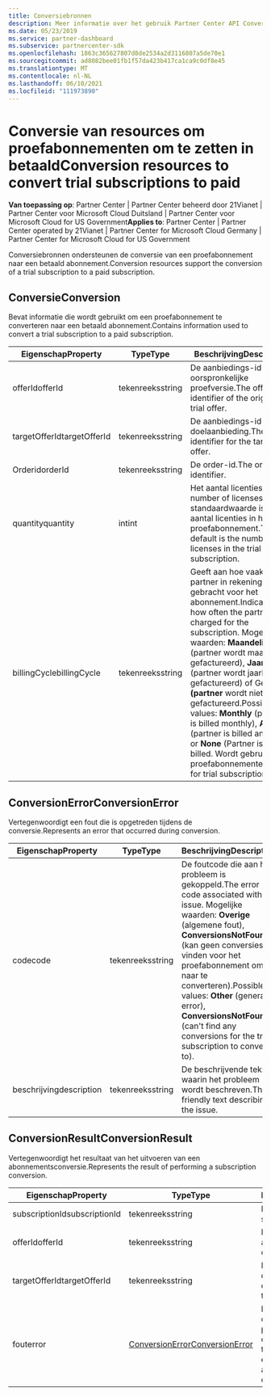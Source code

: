 ```yaml
---
title: Conversiebronnen
description: Meer informatie over het gebruik Partner Center API Conversion-resources om u te helpen een proefabonnement te converteren naar een betaald abonnement.
ms.date: 05/23/2019
ms.service: partner-dashboard
ms.subservice: partnercenter-sdk
ms.openlocfilehash: 1863c365627807d8de2534a2d3116807a5de70e1
ms.sourcegitcommit: ad8082bee01fb1f57da423b417ca1ca9c0df8e45
ms.translationtype: MT
ms.contentlocale: nl-NL
ms.lasthandoff: 06/10/2021
ms.locfileid: "111973890"
---
```

# <a name="conversion-resources-to-convert-trial-subscriptions-to-paid"></a><span data-ttu-id="ea0d1-103">Conversie van resources om proefabonnementen om te zetten in betaald</span><span class="sxs-lookup"><span data-stu-id="ea0d1-103">Conversion resources to convert trial subscriptions to paid</span></span>

<span data-ttu-id="ea0d1-104">**Van toepassing op**: Partner Center | Partner Center beheerd door 21Vianet | Partner Center voor Microsoft Cloud Duitsland | Partner Center voor Microsoft Cloud for US Government</span><span class="sxs-lookup"><span data-stu-id="ea0d1-104">**Applies to**: Partner Center | Partner Center operated by 21Vianet | Partner Center for Microsoft Cloud Germany | Partner Center for Microsoft Cloud for US Government</span></span>

<span data-ttu-id="ea0d1-105">Conversiebronnen ondersteunen de conversie van een proefabonnement naar een betaald abonnement.</span><span class="sxs-lookup"><span data-stu-id="ea0d1-105">Conversion resources support the conversion of a trial subscription to a paid subscription.</span></span>

## <a name="conversion"></a><span data-ttu-id="ea0d1-106">Conversie</span><span class="sxs-lookup"><span data-stu-id="ea0d1-106">Conversion</span></span>

<span data-ttu-id="ea0d1-107">Bevat informatie die wordt gebruikt om een proefabonnement te converteren naar een betaald abonnement.</span><span class="sxs-lookup"><span data-stu-id="ea0d1-107">Contains information used to convert a trial subscription to a paid subscription.</span></span>

| <span data-ttu-id="ea0d1-108">Eigenschap</span><span class="sxs-lookup"><span data-stu-id="ea0d1-108">Property</span></span> | <span data-ttu-id="ea0d1-109">Type</span><span class="sxs-lookup"><span data-stu-id="ea0d1-109">Type</span></span> | <span data-ttu-id="ea0d1-110">Beschrijving</span><span class="sxs-lookup"><span data-stu-id="ea0d1-110">Description</span></span> |
| -------- | ---- | ----------- |
| <span data-ttu-id="ea0d1-111">offerId</span><span class="sxs-lookup"><span data-stu-id="ea0d1-111">offerId</span></span> | <span data-ttu-id="ea0d1-112">tekenreeks</span><span class="sxs-lookup"><span data-stu-id="ea0d1-112">string</span></span> | <span data-ttu-id="ea0d1-113">De aanbiedings-id van de oorspronkelijke proefversie.</span><span class="sxs-lookup"><span data-stu-id="ea0d1-113">The offer identifier of the original, trial offer.</span></span> |
| <span data-ttu-id="ea0d1-114">targetOfferId</span><span class="sxs-lookup"><span data-stu-id="ea0d1-114">targetOfferId</span></span> | <span data-ttu-id="ea0d1-115">tekenreeks</span><span class="sxs-lookup"><span data-stu-id="ea0d1-115">string</span></span> | <span data-ttu-id="ea0d1-116">De aanbiedings-id voor de doelaanbieding.</span><span class="sxs-lookup"><span data-stu-id="ea0d1-116">The offer identifier for the target offer.</span></span> |
| <span data-ttu-id="ea0d1-117">Orderid</span><span class="sxs-lookup"><span data-stu-id="ea0d1-117">orderId</span></span> | <span data-ttu-id="ea0d1-118">tekenreeks</span><span class="sxs-lookup"><span data-stu-id="ea0d1-118">string</span></span> | <span data-ttu-id="ea0d1-119">De order-id.</span><span class="sxs-lookup"><span data-stu-id="ea0d1-119">The order identifier.</span></span> |
| <span data-ttu-id="ea0d1-120">quantity</span><span class="sxs-lookup"><span data-stu-id="ea0d1-120">quantity</span></span> | <span data-ttu-id="ea0d1-121">int</span><span class="sxs-lookup"><span data-stu-id="ea0d1-121">int</span></span> | <span data-ttu-id="ea0d1-122">Het aantal licenties.</span><span class="sxs-lookup"><span data-stu-id="ea0d1-122">The number of licenses.</span></span> <span data-ttu-id="ea0d1-123">De standaardwaarde is het aantal licenties in het proefabonnement.</span><span class="sxs-lookup"><span data-stu-id="ea0d1-123">The default is the number of licenses in the trial subscription.</span></span> |
| <span data-ttu-id="ea0d1-124">billingCycle</span><span class="sxs-lookup"><span data-stu-id="ea0d1-124">billingCycle</span></span> | <span data-ttu-id="ea0d1-125">tekenreeks</span><span class="sxs-lookup"><span data-stu-id="ea0d1-125">string</span></span> | <span data-ttu-id="ea0d1-126">Geeft aan hoe vaak de partner in rekening wordt gebracht voor het abonnement.</span><span class="sxs-lookup"><span data-stu-id="ea0d1-126">Indicates how often the partner is charged for the subscription.</span></span> <span data-ttu-id="ea0d1-127">Mogelijke waarden: **Maandelijks** (partner wordt maandelijks gefactureerd), **Jaarlijks** (partner wordt jaarlijks gefactureerd) of Geen **(partner** wordt niet gefactureerd.</span><span class="sxs-lookup"><span data-stu-id="ea0d1-127">Possible values: **Monthly** (partner is billed monthly), **Annual** (partner is billed annually), or **None** (Partner isn't billed.</span></span> <span data-ttu-id="ea0d1-128">Wordt gebruikt voor proefabonnementen).</span><span class="sxs-lookup"><span data-stu-id="ea0d1-128">Used for trial subscriptions).</span></span> |

## <a name="conversionerror"></a><span data-ttu-id="ea0d1-129">ConversionError</span><span class="sxs-lookup"><span data-stu-id="ea0d1-129">ConversionError</span></span>

<span data-ttu-id="ea0d1-130">Vertegenwoordigt een fout die is opgetreden tijdens de conversie.</span><span class="sxs-lookup"><span data-stu-id="ea0d1-130">Represents an error that occurred during conversion.</span></span>

| <span data-ttu-id="ea0d1-131">Eigenschap</span><span class="sxs-lookup"><span data-stu-id="ea0d1-131">Property</span></span> | <span data-ttu-id="ea0d1-132">Type</span><span class="sxs-lookup"><span data-stu-id="ea0d1-132">Type</span></span> | <span data-ttu-id="ea0d1-133">Beschrijving</span><span class="sxs-lookup"><span data-stu-id="ea0d1-133">Description</span></span> |
| -------- | ---- | ----------- |
| <span data-ttu-id="ea0d1-134">code</span><span class="sxs-lookup"><span data-stu-id="ea0d1-134">code</span></span> | <span data-ttu-id="ea0d1-135">tekenreeks</span><span class="sxs-lookup"><span data-stu-id="ea0d1-135">string</span></span> | <span data-ttu-id="ea0d1-136">De foutcode die aan het probleem is gekoppeld.</span><span class="sxs-lookup"><span data-stu-id="ea0d1-136">The error code associated with the issue.</span></span> <span data-ttu-id="ea0d1-137">Mogelijke waarden: **Overige** (algemene fout), **ConversionsNotFound** (kan geen conversies vinden voor het proefabonnement om naar te converteren).</span><span class="sxs-lookup"><span data-stu-id="ea0d1-137">Possible values: **Other** (general error), **ConversionsNotFound** (can't find any conversions for the trial subscription to convert to).</span></span>
| <span data-ttu-id="ea0d1-138">beschrijving</span><span class="sxs-lookup"><span data-stu-id="ea0d1-138">description</span></span> | <span data-ttu-id="ea0d1-139">tekenreeks</span><span class="sxs-lookup"><span data-stu-id="ea0d1-139">string</span></span> | <span data-ttu-id="ea0d1-140">De beschrijvende tekst waarin het probleem wordt beschreven.</span><span class="sxs-lookup"><span data-stu-id="ea0d1-140">The friendly text describing the issue.</span></span> |

## <a name="conversionresult"></a><span data-ttu-id="ea0d1-141">ConversionResult</span><span class="sxs-lookup"><span data-stu-id="ea0d1-141">ConversionResult</span></span>

<span data-ttu-id="ea0d1-142">Vertegenwoordigt het resultaat van het uitvoeren van een abonnementsconversie.</span><span class="sxs-lookup"><span data-stu-id="ea0d1-142">Represents the result of performing a subscription conversion.</span></span>

| <span data-ttu-id="ea0d1-143">Eigenschap</span><span class="sxs-lookup"><span data-stu-id="ea0d1-143">Property</span></span>       | <span data-ttu-id="ea0d1-144">Type</span><span class="sxs-lookup"><span data-stu-id="ea0d1-144">Type</span></span>                                | <span data-ttu-id="ea0d1-145">Beschrijving</span><span class="sxs-lookup"><span data-stu-id="ea0d1-145">Description</span></span>                                                            |
|----------------|-------------------------------------|------------------------------------------------------------------------|
| <span data-ttu-id="ea0d1-146">subscriptionId</span><span class="sxs-lookup"><span data-stu-id="ea0d1-146">subscriptionId</span></span> | <span data-ttu-id="ea0d1-147">tekenreeks</span><span class="sxs-lookup"><span data-stu-id="ea0d1-147">string</span></span>                              | <span data-ttu-id="ea0d1-148">De abonnements-id.</span><span class="sxs-lookup"><span data-stu-id="ea0d1-148">The subscription identifier.</span></span>                                           |
| <span data-ttu-id="ea0d1-149">offerId</span><span class="sxs-lookup"><span data-stu-id="ea0d1-149">offerId</span></span>        | <span data-ttu-id="ea0d1-150">tekenreeks</span><span class="sxs-lookup"><span data-stu-id="ea0d1-150">string</span></span>                              | <span data-ttu-id="ea0d1-151">De oorspronkelijke aanbiedings-id.</span><span class="sxs-lookup"><span data-stu-id="ea0d1-151">The original offer identifier.</span></span>                                         |
| <span data-ttu-id="ea0d1-152">targetOfferId</span><span class="sxs-lookup"><span data-stu-id="ea0d1-152">targetOfferId</span></span>  | <span data-ttu-id="ea0d1-153">tekenreeks</span><span class="sxs-lookup"><span data-stu-id="ea0d1-153">string</span></span>                              | <span data-ttu-id="ea0d1-154">De aanbiedings-id voor de doelaanbieding.</span><span class="sxs-lookup"><span data-stu-id="ea0d1-154">The offer identifier for the target offer.</span></span>                             |
| <span data-ttu-id="ea0d1-155">fout</span><span class="sxs-lookup"><span data-stu-id="ea0d1-155">error</span></span>          | [<span data-ttu-id="ea0d1-156">ConversionError</span><span class="sxs-lookup"><span data-stu-id="ea0d1-156">ConversionError</span></span>](#conversionerror) | <span data-ttu-id="ea0d1-157">De fout die is opgetreden bij het proberen van de conversie, indien van toepassing.</span><span class="sxs-lookup"><span data-stu-id="ea0d1-157">The error encountered while attempting the conversion, if applicable.</span></span> |